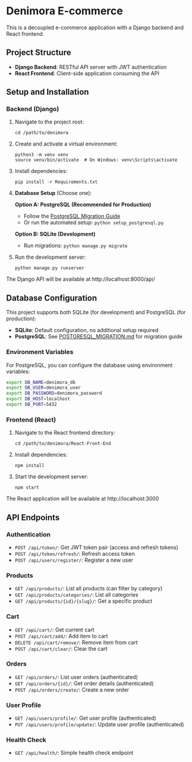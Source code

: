 # Denimora E-commerce

This is a decoupled e-commerce application with a Django backend and React frontend.

## Project Structure

- **Django Backend**: RESTful API server with JWT authentication
- **React Frontend**: Client-side application consuming the API

## Setup and Installation

### Backend (Django)

1. Navigate to the project root:
   ```
   cd /path/to/denimora
   ```

2. Create and activate a virtual environment:
   ```
   python3 -m venv venv
   source venv/bin/activate  # On Windows: venv\Scripts\activate
   ```

3. Install dependencies:
   ```
   pip install -r Requirements.txt
   ```

4. **Database Setup** (Choose one):
   
   **Option A: PostgreSQL (Recommended for Production)**
   - Follow the [PostgreSQL Migration Guide](POSTGRESQL_MIGRATION.md)
   - Or run the automated setup: `python setup_postgresql.py`
   
   **Option B: SQLite (Development)**
   - Run migrations: `python manage.py migrate`

5. Run the development server:
   ```
   python manage.py runserver
   ```

The Django API will be available at http://localhost:8000/api/

## Database Configuration

This project supports both SQLite (for development) and PostgreSQL (for production):

- **SQLite**: Default configuration, no additional setup required
- **PostgreSQL**: See [POSTGRESQL_MIGRATION.md](POSTGRESQL_MIGRATION.md) for migration guide

### Environment Variables

For PostgreSQL, you can configure the database using environment variables:
```bash
export DB_NAME=denimora_db
export DB_USER=denimora_user
export DB_PASSWORD=denimora_password
export DB_HOST=localhost
export DB_PORT=5432
```

### Frontend (React)

1. Navigate to the React frontend directory:
   ```
   cd /path/to/denimora/React-Front-End
   ```

2. Install dependencies:
   ```
   npm install
   ```

3. Start the development server:
   ```
   npm start
   ```

The React application will be available at http://localhost:3000

## API Endpoints

### Authentication
- `POST /api/token/`: Get JWT token pair (access and refresh tokens)
- `POST /api/token/refresh/`: Refresh access token
- `POST /api/users/register/`: Register a new user

### Products
- `GET /api/products/`: List all products (can filter by category)
- `GET /api/products/categories/`: List all categories
- `GET /api/products/{id}/{slug}/`: Get a specific product

### Cart
- `GET /api/cart/`: Get current cart
- `POST /api/cart/add/`: Add item to cart
- `DELETE /api/cart/remove/`: Remove item from cart
- `POST /api/cart/clear/`: Clear the cart

### Orders
- `GET /api/orders/`: List user orders (authenticated)
- `GET /api/orders/{id}/`: Get order details (authenticated)
- `POST /api/orders/create/`: Create a new order

### User Profile
- `GET /api/users/profile/`: Get user profile (authenticated)
- `PUT /api/users/profile/update/`: Update user profile (authenticated)

### Health Check
- `GET /api/health/`: Simple health check endpoint 